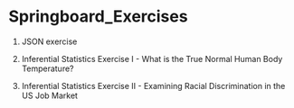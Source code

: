 # Springboard_Exercises

1. JSON exercise

2. Inferential Statistics Exercise I - What is the True Normal Human Body Temperature?

3. Inferential Statistics Exercise II - Examining Racial Discrimination in the US Job Market

